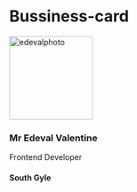# Bussiness-card
<html>
    <head>
        <link rel="stylesheet" href="Idstyle.css">
    </head>
    <body>
        <div class="card">
            <div>
                <img src="img/edeval.jpg" alt="edevalphoto" width="150" height300 class="avatar">
            </div>
            <div">
               <h3>
                  Mr Edeval Valentine 
               </h3>
            <p>
                Frontend Developer
            </p>
            <h4>South Gyle</h4>
        </div>
    </body>
</html>
